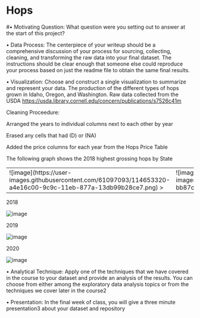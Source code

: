 # Hops
#• Motivating Question: 
What question were you setting out to answer at the start of this project?

• Data Process: The centerpiece of your writeup should be a comprehensive discussion of your
process for sourcing, collecting, cleaning, and transforming the raw data into your final dataset. The
instructions should be clear enough that someone else could reproduce your process based on just the
readme file to obtain the same final results.

• Visualization: Choose and construct a single visualization to summarize and represent your data.
The production of the different types of hops grown in Idaho, Oregon, and Washington. 
 Raw data collected from the USDA https://usda.library.cornell.edu/concern/publications/s7526c41m

Cleaning Proceedure:

Arranged the years to individual columns next to each other by year

Erased any cells that had (D) or (NA)

Added the price columns for each year from the Hops Price Table

The following graph shows the 2018 highest grossing hops by State



<table>
  <tr>
 <td>![image](https://user-images.githubusercontent.com/61097093/114653320-a4e16c00-9c9c-11eb-877a-13db99b28ce7.png) ></td>
 <td>![image](https://user-images.githubusercontent.com/61097093/114653362-bb87c300-9c9c-11eb-9c08-59d832beb0bf.png) ></td>
 <td>![image](https://user-images.githubusercontent.com/61097093/114653388-cb070c00-9c9c-11eb-9396-ff41e2ca8731.png) ></td>
  </tr>
 </table>
 
 2018
 
![image](https://user-images.githubusercontent.com/61097093/114653340-aca11080-9c9c-11eb-88a1-2a1004e1cbf5.png)

2019

![image](https://user-images.githubusercontent.com/61097093/114653372-c2163a80-9c9c-11eb-8534-89d6c03be63a.png)

2020

![image](https://user-images.githubusercontent.com/61097093/114653397-cfcbc000-9c9c-11eb-8bdd-0643133f9868.png)



• Analytical Technique: Apply one of the techniques that we have covered in the course to your
dataset and provide an analysis of the results. You can choose from either among the exploratory data
analysis topics or from the techniques we cover later in the course2

• Presentation: In the final week of class, you will give a three minute presentation3 about your
dataset and repository


